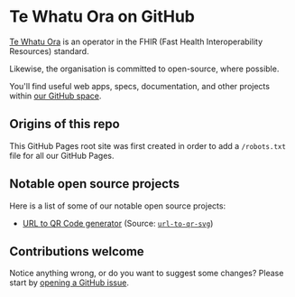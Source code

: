 # Te Whatu Ora on GitHub

[Te Whatu Ora](https://www.tewhatuora.govt.nz) is an operator in the FHIR (Fast Health Interoperability Resources) standard.

Likewise, the organisation is committed to open-source, where possible.

You'll find useful web apps, specs, documentation, and other projects within [our GitHub space](https://github.com/tewhatuora/).

## Origins of this repo

This GitHub Pages root site was first created in order to add a `/robots.txt` file for all our GitHub Pages.

## Notable open source projects

Here is a list of some of our notable open source projects:

- [URL to QR Code generator](./url-to-qr-svg/) (Source: [`url-to-qr-svg`](https://github.com/tewhatuora/url-to-qr-svg/))


## Contributions welcome

Notice anything wrong, or do you want to suggest some changes? Please start by [opening a GitHub issue](https://github.com/tewhatuora/tewhatuora.github.io/issues).
